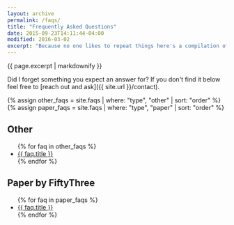```yaml
---
layout: archive
permalink: /faqs/
title: "Frequently Asked Questions"
date: 2015-09-23T14:11:44-04:00
modified: 2016-03-02
excerpt: "Because no one likes to repeat things here's a compilation of answers to questions I'm often asked."
---
```


{{ page.excerpt | markdownify }}

Did I forget something you expect an answer for? If you don't find it below feel free to [reach out and ask]({{ site.url }}/contact).

{% assign other_faqs = site.faqs | where: "type", "other" | sort: "order" %}
{% assign paper_faqs = site.faqs | where: "type", "paper" | sort: "order" %}

## Other

<ul class="fl">
{% for faq in other_faqs %}
<li><a href="{{ faq.url }}">{{ faq.title }}</a></li>
{% endfor %}
</ul>

## Paper by FiftyThree

<ul class="fl">
{% for faq in paper_faqs %}
<li><a href="{{ faq.url }}">{{ faq.title }}</a></li>
{% endfor %}
</ul>

